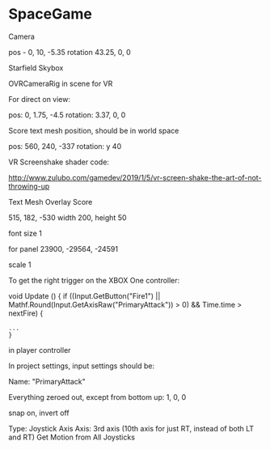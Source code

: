 # SpaceGame



Camera

pos - 0, 10, -5.35
rotation 43.25, 0, 0


Starfield Skybox

OVRCameraRig in scene for VR




For direct on view:

pos: 0, 1.75, -4.5
rotation: 3.37, 0, 0


Score text mesh position, should be in world space

pos: 560, 240, -337
rotation: y 40


VR Screenshake shader code:

http://www.zulubo.com/gamedev/2019/1/5/vr-screen-shake-the-art-of-not-throwing-up



Text Mesh Overlay Score

515, 182, -530
width 200, height 50

font size 1

for panel
23900, -29564, -24591

scale
1

To get the right trigger on the XBOX One controller:

void Update ()
	{
		if ((Input.GetButton("Fire1") || Mathf.Round(Input.GetAxisRaw("PrimaryAttack")) > 0) && Time.time > nextFire) 
		{
    
    ...
    }

in player controller


In project settings, input settings should be:

Name: "PrimaryAttack"

Everything zeroed out, except from bottom up: 1, 0, 0


snap on, invert off

Type: Joystick Axis
Axis: 3rd axis (10th axis for just RT, instead of both LT and RT)
Get Motion from All Joysticks



